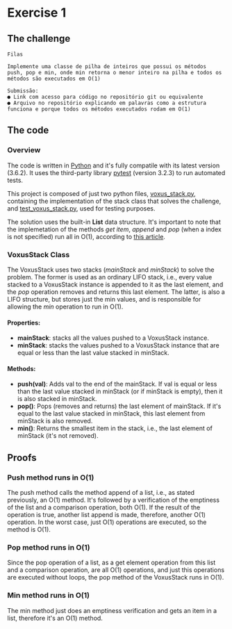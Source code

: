 # Exercise 1

## The challenge
```
Filas

Implemente uma classe de pilha de inteiros que possui os métodos
push​, pop​ e min​, onde min​ retorna o menor inteiro na pilha e todos​ os
métodos são executados em O(1)

Submissão:
● Link com acesso para código no repositório git ou equivalente
● Arquivo no repositório explicando em palavras como a estrutura
funciona e porque todos os métodos executados rodam em O(1)
```

## The code

### Overview

The code is written in [Python](https://www.python.org/) and it's fully compatile with its latest version (3.6.2). It uses the third-party library [pytest](https://docs.pytest.org/en/latest/) (version 3.2.3) to run automated tests.

This project is composed of just two python files, [voxus_stack.py](voxus_stack.py), containing the implementation of the stack class that solves the challenge, and [test_voxus_stack.py](test_voxus_stack.py), used for testing purposes.

The solution uses the built-in **List** data structure. It's important to note that the implemetation of the methods *get item*, *append* and *pop* (when a index is not specified) run all in O(1), according to [this article](https://wiki.python.org/moin/TimeComplexity).

### VoxusStack Class

The VoxusStack uses two stacks (*mainStack* and *minStack*) to solve the problem. The former is used as an ordinary LIFO stack, i.e., every value stacked to a VoxusStack instance is appended to it as the last element, and the *pop* operation removes and returns this last element. The latter, is also a LIFO structure, but stores just the min values, and is responsible for allowing the *min* operation to run in O(1).

#### Properties:

+ **mainStack**: stacks all the values pushed to a VoxusStack instance.
+ **minStack**: stacks the values pushed to a VoxusStack instance that are equal or less than the last value stacked in minStack.

#### Methods:

+ **push(val)**: Adds val to the end of the mainStack. If val is equal or less than the last value stacked in minStack (or if minStack is empty), then it is also stacked in minStack.
+ **pop()**: Pops (removes and returns) the last element of mainStack. If it's equal to the last value stacked in minStack, this last element from minStack is also removed.
+ **min()**: Returns the smallest item in the stack, i.e., the last element of minStack (it's not removed).

## Proofs

### Push method runs in O(1)

The push method calls the method append of a list, i.e., as stated previously, an O(1) method. It's followed by a verification of the emptiness of the list and a comparison operation, both O(1). If the result of the operation is true, another list append is made, therefore, another O(1) operation. In the worst case, just O(1) operations are executed, so the method is O(1).

### Pop method runs in O(1)

Since the pop operation of a list, as a get element operation from this list and a comparison operation, are all O(1) operations, and just this operations are executed without loops, the pop method of the VoxusStack runs in O(1).

### Min method runs in O(1)

The min method just does an emptiness verification and gets an item in a list, therefore it's an O(1) method.